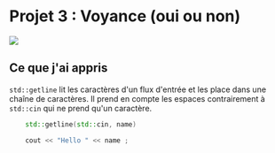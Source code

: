# Projet 3 : Voyance (oui ou non)

![](https://media0.giphy.com/media/v1.Y2lkPTc5MGI3NjExdThrYngyMWUzOW1xOG1tZGttOWYxdHd2bzBlcnJ4NHhhaXRkZWQwdSZlcD12MV9pbnRlcm5hbF9naWZfYnlfaWQmY3Q9Zw/mIvhvr0Jo8tcaqZ7G5/giphy.gif)

## Ce que j'ai appris

`std::getline` lit les caractères d'un flux d'entrée et les place dans une chaîne de caractères. Il prend en compte les espaces contrairement à `std::cin` qui ne prend qu'un caractère.

```cpp
    std::getline(std::cin, name)

    cout << "Hello " << name ;
```
